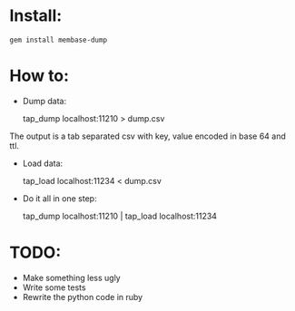 # Install:

    gem install membase-dump

# How to:

* Dump data:

    tap_dump localhost:11210 > dump.csv

The output is a tab separated csv with key, value encoded in base 64 and ttl.

* Load data:

    tap_load localhost:11234 < dump.csv

* Do it all in one step:

    tap_dump localhost:11210 | tap_load localhost:11234

# TODO:

* Make something less ugly
* Write some tests
* Rewrite the python code in ruby
